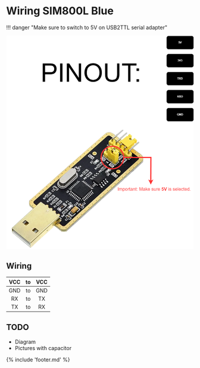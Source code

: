 ﻿# Wiring SIM800L Blue

!!! danger "Make sure to switch to 5V on USB2TTL serial adapter" 

![notice](files/FT232BL_pinout_transparent.drawio.png)

## Wiring

| VCC | to | VCC |
|:---:|:--:|:---:|
| GND | to | GND |
| RX  | to | TX  |
| TX  | to | RX  |

## TODO

- Diagram
- Pictures with capacitor

{% include 'footer.md' %}
